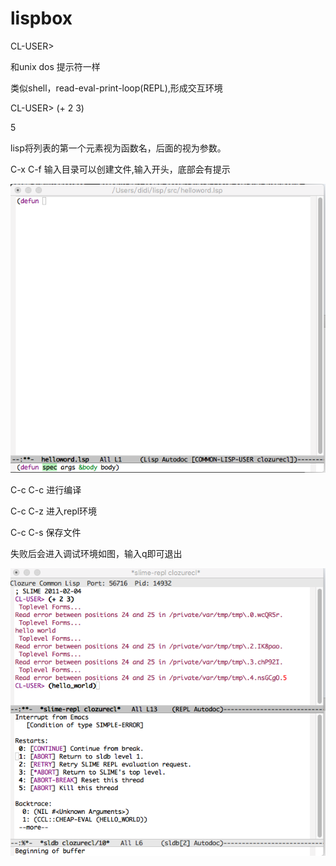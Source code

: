 # lispbox

CL-USER&gt;

和unix dos 提示符一样

类似shell，read-eval-print-loop\(REPL\),形成交互环境

CL-USER&gt; \(+ 2 3\)

5

lisp将列表的第一个元素视为函数名，后面的视为参数。

C-x C-f 输入目录可以创建文件,输入开头，底部会有提示

![](/assets/importe.png)

C-c C-c 进行编译

C-c C-z 进入repl环境

C-c C-s 保存文件

失败后会进入调试环境如图，输入q即可退出

![](/assets/importq.png)






